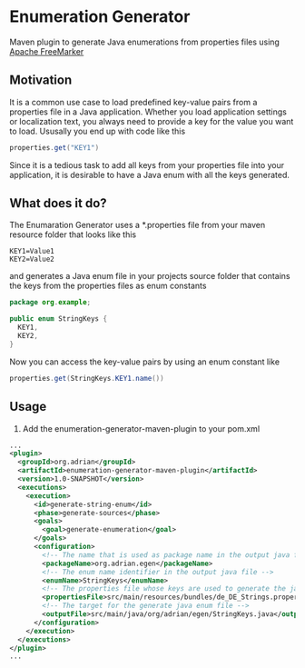 # Enumeration Generator
Maven plugin to generate Java enumerations from properties files using [Apache FreeMarker](http://freemarker.org/)

## Motivation
It is a common use case to load predefined key-value pairs from a properties file in a Java application. Whether you load application settings or localization text, you always need to provide a key for the value you want to load. Ususally you end up with code like this
```java
properties.get("KEY1")
```
Since it is a tedious task to add all keys from your properties file into your application, it is desirable to have a Java enum with all the keys generated.

## What does it do?
The Enumaration Generator uses a *.properties file from your maven resource folder that looks like this
```properties
KEY1=Value1
KEY2=Value2
```
and generates a Java enum file in your projects source folder that contains the keys from the properties files as enum constants
```java
package org.example;

public enum StringKeys {
  KEY1,
  KEY2,
}
```
Now you can access the key-value pairs by using an enum constant like
```java
properties.get(StringKeys.KEY1.name())
```

## Usage
1. Add the enumeration-generator-maven-plugin to your pom.xml
```xml
...
<plugin>
  <groupId>org.adrian</groupId>
  <artifactId>enumeration-generator-maven-plugin</artifactId>
  <version>1.0-SNAPSHOT</version>
  <executions>
    <execution>
      <id>generate-string-enum</id>
      <phase>generate-sources</phase>
      <goals>
        <goal>generate-enumeration</goal>
      </goals>
      <configuration>
        <!-- The name that is used as package name in the output java file -->
        <packageName>org.adrian.egen</packageName>
        <!-- The enum name identifier in the output java file -->
        <enumName>StringKeys</enumName>
        <!-- The properties file whose keys are used to generate the java enum file -->
        <propertiesFile>src/main/resources/bundles/de_DE_Strings.properties</propertiesFile>
        <!-- The target for the generate java enum file -->
        <outputFile>src/main/java/org/adrian/egen/StringKeys.java</outputFile>
      </configuration>
    </execution>
  </executions>
</plugin>
...
```
